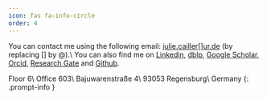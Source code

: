 ```yaml
---
icon: fas fa-info-circle
order: 4
---
```


You can contact me using the following email: [julie.cailler[]ur.de](mailto:julie.cailler[]ur.de) (by replacing [] by @).\\
You can also find me on [Linkedin](https://www.linkedin.com/in/juliecailler), [dblp](https://dblp.org/pid/325/6040.html), [Google Scholar](https://scholar.google.com/citations?user=Ay047KYAAAAJ&hl=en&oi=ao), [Orcid](https://orcid.org/0000-0002-6665-8089), [Research Gate](https://www.researchgate.net/profile/Julie-Cailler) and [Github](https://github.com/jcailler).

> 
Floor 6\\
Office 603\\
Bajuwarenstraße 4\\
93053 Regensburg\\
Germany
{: .prompt-info }

